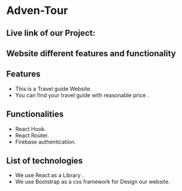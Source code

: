 # Adven-Tour

## Live link of our Project: 

## Website different features and functionality
## Features
* This is a Travel guide Website.
* You can find your travel guide with reasonable price .
## Functionalities

* React Hook.
* React Router.
* Firebase authentication. 

## List of technologies
* We use React as a Library .
* We use  Bootstrap  as a css framework for Design our website.